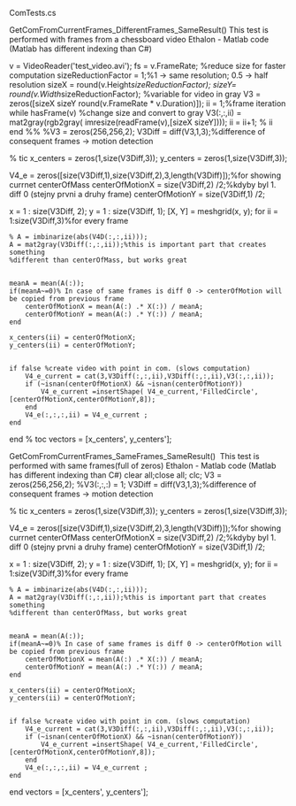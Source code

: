 ComTests.cs

GetComFromCurrentFrames_DifferentFrames_SameResult()
	This test is performed with frames from a chessboard video
Ethalon - Matlab code (Matlab has different indexing than C#)

v = VideoReader('test_video.avi');
fs = v.FrameRate;
%reduce size for faster computation 
sizeReductionFactor = 1;%1 -> same resolution; 0.5 -> half resolution
sizeX = round(v.Height*sizeReductionFactor);
sizeY= round(v.Width*sizeReductionFactor);
%variable for video in gray
V3 = zeros([sizeX sizeY   round(v.FrameRate * v.Duration)]);
ii = 1;%frame iteration
while hasFrame(v)
    %change size and convert to gray
    V3(:,:,ii) = mat2gray(rgb2gray( imresize(readFrame(v),[sizeX sizeY])));
     ii = ii+1;
%     ii
end
%%
%V3 = zeros(256,256,2);
V3Diff = diff(V3,1,3);%difference of consequent frames -> motion detection
 
% tic
x_centers = zeros(1,size(V3Diff,3));
y_centers = zeros(1,size(V3Diff,3));
 
V4_e = zeros([size(V3Diff,1),size(V3Diff,2),3,length(V3Diff)]);%for showing currnet centerOfMass
centerOfMotionX = size(V3Diff,2) /2;%kdyby byl 1. diff 0 (stejny prvni a druhy frame)
centerOfMotionY = size(V3Diff,1) /2;
 
x = 1 : size(V3Diff, 2); 
y = 1 : size(V3Diff, 1); 
[X, Y] = meshgrid(x, y);
for ii = 1:size(V3Diff,3)%for every frame
    
    % A = imbinarize(abs(V4D(:,:,ii)));
    A = mat2gray(V3Diff(:,:,ii));%this is important part that creates something
    %different than centerOfMass, but works great
    
    
    meanA = mean(A(:));
    if(meanA~=0)% In case of same frames is diff 0 -> centerOfMotion will be copied from previous frame
        centerOfMotionX = mean(A(:) .* X(:)) / meanA;
        centerOfMotionY = mean(A(:) .* Y(:)) / meanA;
    end
    
    x_centers(ii) = centerOfMotionX;
    y_centers(ii) = centerOfMotionY;
    
    
    if false %create video with point in com. (slows computation)
        V4_e_current = cat(3,V3Diff(:,:,ii),V3Diff(:,:,ii),V3(:,:,ii));
        if (~isnan(centerOfMotionX) && ~isnan(centerOfMotionY))
            V4_e_current =insertShape( V4_e_current,'FilledCircle',[centerOfMotionX,centerOfMotionY,8]);
        end
        V4_e(:,:,:,ii) = V4_e_current ;
    end
end
% toc
vectors = [x_centers', y_centers'];

GetComFromCurrentFrames_SameFrames_SameResult() 	This test is performed with same frames(full of zeros)
Ethalon - Matlab code (Matlab has different indexing than C#)
clear all;close all; clc;
V3 = zeros(256,256,2);
%V3(:,:,:) = 1;
V3Diff = diff(V3,1,3);%difference of consequent frames -> motion detection
 
% tic
x_centers = zeros(1,size(V3Diff,3));
y_centers = zeros(1,size(V3Diff,3));
 
V4_e = zeros([size(V3Diff,1),size(V3Diff,2),3,length(V3Diff)]);%for showing currnet centerOfMass
centerOfMotionX = size(V3Diff,2) /2;%kdyby byl 1. diff 0 (stejny prvni a druhy frame)
centerOfMotionY = size(V3Diff,1) /2;
 
x = 1 : size(V3Diff, 2); 
y = 1 : size(V3Diff, 1); 
[X, Y] = meshgrid(x, y);
for ii = 1:size(V3Diff,3)%for every frame
    
    % A = imbinarize(abs(V4D(:,:,ii)));
    A = mat2gray(V3Diff(:,:,ii));%this is important part that creates something
    %different than centerOfMass, but works great
    
    
    meanA = mean(A(:));
    if(meanA~=0)% In case of same frames is diff 0 -> centerOfMotion will be copied from previous frame
        centerOfMotionX = mean(A(:) .* X(:)) / meanA;
        centerOfMotionY = mean(A(:) .* Y(:)) / meanA;
    end
    
    x_centers(ii) = centerOfMotionX;
    y_centers(ii) = centerOfMotionY;
    
    
    if false %create video with point in com. (slows computation)
        V4_e_current = cat(3,V3Diff(:,:,ii),V3Diff(:,:,ii),V3(:,:,ii));
        if (~isnan(centerOfMotionX) && ~isnan(centerOfMotionY))
            V4_e_current =insertShape( V4_e_current,'FilledCircle',[centerOfMotionX,centerOfMotionY,8]);
        end
        V4_e(:,:,:,ii) = V4_e_current ;
    end
    
end
vectors = [x_centers', y_centers'];
